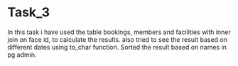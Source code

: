 # Task_3
In this task i have used the table bookings, members and facilities with inner join on face id, to calculate the results.
also tried to see the result based on different dates using to_char function.
Sorted the result based on names in pg admin.

